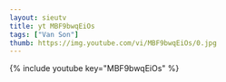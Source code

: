 ```yaml
--- 
layout: sieutv
title: yt MBF9bwqEiOs
tags: ["Van Son"]
thumb: https://img.youtube.com/vi/MBF9bwqEiOs/0.jpg
---
```

{% include youtube key="MBF9bwqEiOs" %} 
